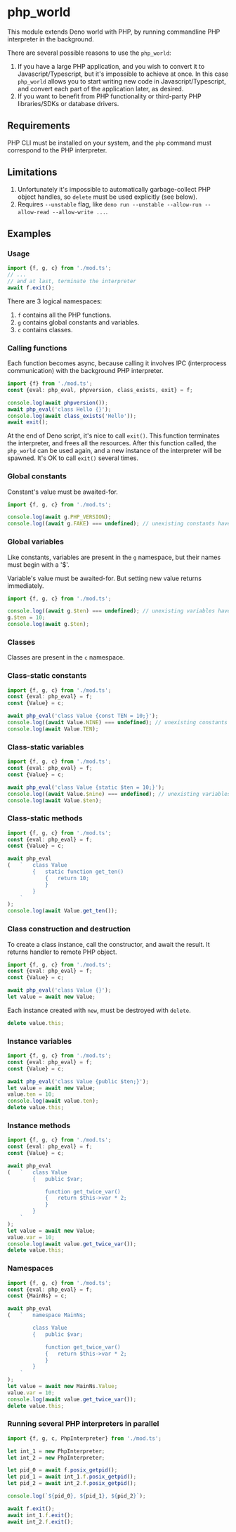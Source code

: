 # php_world

This module extends Deno world with PHP, by running commandline PHP interpreter in the background.

There are several possible reasons to use the `php_world`:

1. If you have a large PHP application, and you wish to convert it to Javascript/Typescript, but it's impossible to achieve at once. In this case `php_world` allows you to start writing new code in Javascript/Typescript, and convert each part of the application later, as desired.
2. If you want to benefit from PHP functionality or third-party PHP libraries/SDKs or database drivers.

## Requirements

PHP CLI must be installed on your system, and the `php` command must correspond to the PHP interpreter.

## Limitations

1. Unfortunately it's impossible to automatically garbage-collect PHP object handles, so `delete` must be used explicitly (see below).
2. Requires `--unstable` flag, like `deno run --unstable --allow-run --allow-read --allow-write ...`.

## Examples

### Usage

```ts
import {f, g, c} from './mod.ts';
// ...
// and at last, terminate the interpreter
await f.exit();
```

There are 3 logical namespaces:

1. `f` contains all the PHP functions.
2. `g` contains global constants and variables.
3. `c` contains classes.

### Calling functions

Each function becomes async, because calling it involves IPC (interprocess communication) with the background PHP interpreter.

```ts
import {f} from './mod.ts';
const {eval: php_eval, phpversion, class_exists, exit} = f;

console.log(await phpversion());
await php_eval('class Hello {}');
console.log(await class_exists('Hello'));
await exit();
```

At the end of Deno script, it's nice to call `exit()`. This function terminates the interpreter, and frees all the resources. After this function called, the `php_world` can be used again, and a new instance of the interpreter will be spawned. It's OK to call `exit()` several times.

### Global constants

Constant's value must be awaited-for.

```ts
import {f, g, c} from './mod.ts';

console.log(await g.PHP_VERSION);
console.log((await g.FAKE) === undefined); // unexisting constants have "undefined" value
```

### Global variables

Like constants, variables are present in the `g` namespace, but their names must begin with a '$'.

Variable's value must be awaited-for. But setting new value returns immediately.

```ts
import {f, g, c} from './mod.ts';

console.log((await g.$ten) === undefined); // unexisting variables have "undefined" value
g.$ten = 10;
console.log(await g.$ten);
```

### Classes

Classes are present in the `c` namespace.

### Class-static constants

```ts
import {f, g, c} from './mod.ts';
const {eval: php_eval} = f;
const {Value} = c;

await php_eval('class Value {const TEN = 10;}');
console.log((await Value.NINE) === undefined); // unexisting constants have "undefined" value
console.log(await Value.TEN);
```

### Class-static variables

```ts
import {f, g, c} from './mod.ts';
const {eval: php_eval} = f;
const {Value} = c;

await php_eval('class Value {static $ten = 10;}');
console.log((await Value.$nine) === undefined); // unexisting variables have "undefined" value
console.log(await Value.$ten);
```

### Class-static methods

```ts
import {f, g, c} from './mod.ts';
const {eval: php_eval} = f;
const {Value} = c;

await php_eval
(	`	class Value
		{	static function get_ten()
			{	return 10;
			}
		}
	`
);
console.log(await Value.get_ten());
```

### Class construction and destruction

To create a class instance, call the constructor, and await the result. It returns handler to remote PHP object.

```ts
import {f, g, c} from './mod.ts';
const {eval: php_eval} = f;
const {Value} = c;

await php_eval('class Value {}');
let value = await new Value;
```

Each instance created with `new`, must be destroyed with `delete`.

```ts
delete value.this;
```

### Instance variables

```ts
import {f, g, c} from './mod.ts';
const {eval: php_eval} = f;
const {Value} = c;

await php_eval('class Value {public $ten;}');
let value = await new Value;
value.ten = 10;
console.log(await value.ten);
delete value.this;
```

### Instance methods

```ts
import {f, g, c} from './mod.ts';
const {eval: php_eval} = f;
const {Value} = c;

await php_eval
(	`	class Value
		{	public $var;

			function get_twice_var()
			{	return $this->var * 2;
			}
		}
	`
);
let value = await new Value;
value.var = 10;
console.log(await value.get_twice_var());
delete value.this;
```

### Namespaces

```ts
import {f, g, c} from './mod.ts';
const {eval: php_eval} = f;
const {MainNs} = c;

await php_eval
(	`	namespace MainNs;

		class Value
		{	public $var;

			function get_twice_var()
			{	return $this->var * 2;
			}
		}
	`
);
let value = await new MainNs.Value;
value.var = 10;
console.log(await value.get_twice_var());
delete value.this;
```

### Running several PHP interpreters in parallel

```ts
import {f, g, c, PhpInterpreter} from './mod.ts';

let int_1 = new PhpInterpreter;
let int_2 = new PhpInterpreter;

let pid_0 = await f.posix_getpid();
let pid_1 = await int_1.f.posix_getpid();
let pid_2 = await int_2.f.posix_getpid();

console.log(`${pid_0}, ${pid_1}, ${pid_2}`);

await f.exit();
await int_1.f.exit();
await int_2.f.exit();
```
